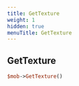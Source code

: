 ```yaml
---
title: GetTexture
weight: 1
hidden: true
menuTitle: GetTexture
---
```

## GetTexture
```perl
$mob->GetTexture()
```